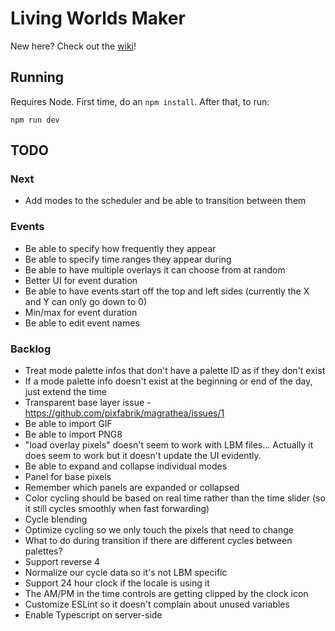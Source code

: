 # Living Worlds Maker

New here? Check out the [wiki](https://github.com/pixfabrik/magrathea/wiki)!

## Running

Requires Node. First time, do an `npm install`. After that, to run:

`npm run dev`

## TODO

### Next

- Add modes to the scheduler and be able to transition between them

### Events

- Be able to specify how frequently they appear
- Be able to specify time ranges they appear during
- Be able to have multiple overlays it can choose from at random
- Better UI for event duration
- Be able to have events start off the top and left sides (currently the X and Y can only go down to 0)
- Min/max for event duration
- Be able to edit event names

### Backlog

- Treat mode palette infos that don't have a palette ID as if they don't exist
- If a mode palette info doesn't exist at the beginning or end of the day, just extend the time
- Transparent base layer issue - https://github.com/pixfabrik/magrathea/issues/1
- Be able to import GIF
- Be able to import PNG8
- "load overlay pixels" doesn't seem to work with LBM files… Actually it does seem to work but it doesn't update the UI evidently.
- Be able to expand and collapse individual modes
- Panel for base pixels
- Remember which panels are expanded or collapsed
- Color cycling should be based on real time rather than the time slider (so it still cycles smoothly when fast forwarding)
- Cycle blending
- Optimize cycling so we only touch the pixels that need to change
- What to do during transition if there are different cycles between palettes?
- Support reverse 4
- Normalize our cycle data so it's not LBM specific
- Support 24 hour clock if the locale is using it
- The AM/PM in the time controls are getting clipped by the clock icon
- Customize ESLint so it doesn't complain about unused variables
- Enable Typescript on server-side
